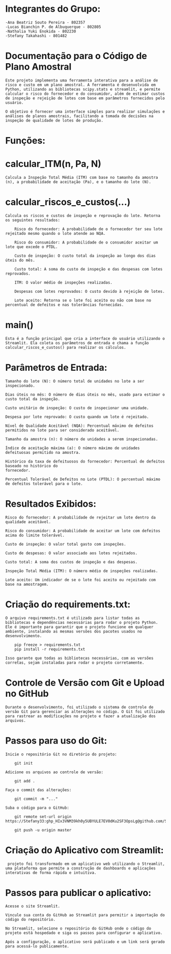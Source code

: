 # Integrantes do Grupo:
    -Ana Beatriz Souto Pereira - 802357
    -Lucas Bianchin P. de Albuquerque - 802805
    -Nathalia Yuki Enokida - 802230
    -Stefany Takahashi - 801482

# Documentação para o Código de Plano Amostral

    Este projeto implementa uma ferramenta interativa para a análise de risco e custo em um plano amostral. A ferramenta é desenvolvida em Python, utilizando as bibliotecas scipy.stats e streamlit, e permite calcular o risco do fornecedor e do consumidor, além de estimar custos de inspeção e rejeição de lotes com base em parâmetros fornecidos pelo usuário.

    O objetivo é fornecer uma interface simples para realizar simulações e análises de planos amostrais, facilitando a tomada de decisões na inspeção de qualidade de lotes de produção.

# Funções:

# calcular_ITM(n, Pa, N)
    
    Calcula a Inspeção Total Média (ITM) com base no tamanho da amostra (n), a probabilidade de aceitação (Pa), e o tamanho do lote (N).

# calcular_riscos_e_custos(...)
    
    Calcula os riscos e custos de inspeção e reprovação do lote. Retorna os seguintes resultados:

        Risco do fornecedor: A probabilidade de o fornecedor ter seu lote rejeitado mesmo quando o lote atende ao NQA.

        Risco do consumidor: A probabilidade de o consumidor aceitar um lote que excede o PTDL.

        Custo de inspeção: O custo total da inspeção ao longo dos dias úteis do mês.

        Custo total: A soma do custo de inspeção e das despesas com lotes reprovados.
        
        ITM: O valor médio de inspeções realizadas.
        
        Despesas com lotes reprovados: O custo devido à rejeição de lotes.
        
        Lote aceito: Retorna se o lote foi aceito ou não com base no percentual de defeitos e nas tolerâncias fornecidas.
        
# main()
    
    Esta é a função principal que cria a interface do usuário utilizando o Streamlit. Ela coleta os parâmetros de entrada e chama a função calcular_riscos_e_custos() para realizar os cálculos.

# Parâmetros de Entrada:
    
    Tamanho do lote (N): O número total de unidades no lote a ser inspecionado.
    
    Dias úteis no mês: O número de dias úteis no mês, usado para estimar o custo total da inspeção.
    
    Custo unitário de inspeção: O custo de inspecionar uma unidade.
    
    Despesa por lote reprovado: O custo quando um lote é rejeitado.
    
    Nível de Qualidade Aceitável (NQA): Percentual máximo de defeitos permitidos no lote para ser considerado aceitável.
    
    Tamanho da amostra (n): O número de unidades a serem inspecionadas.
    
    Índice de aceitação máxima (a): O número máximo de unidades defeituosas permitido na amostra.
    
    Histórico da taxa de defeituosos do fornecedor: Percentual de defeitos baseado no histórico do 
    fornecedor.
    
    Percentual Tolerável de Defeitos no Lote (PTDL): O percentual máximo de defeitos tolerável para o lote.
    
# Resultados Exibidos:

    Risco do fornecedor: A probabilidade de rejeitar um lote dentro da qualidade aceitável.

    Risco do consumidor: A probabilidade de aceitar um lote com defeitos acima do limite tolerável.

    Custo de inspeção: O valor total gasto com inspeções.
    
    Custo de despesas: O valor associado aos lotes rejeitados.
    
    Custo total: A soma dos custos de inspeção e das despesas.
    
    Inspeção Total Média (ITM): O número médio de inspeções realizadas.

    Lote aceito: Um indicador de se o lote foi aceito ou rejeitado com base na amostragem.

# Criação do requirements.txt:

    O arquivo requirements.txt é utilizado para listar todas as bibliotecas e dependências necessárias para rodar o projeto Python. Ele é importante para garantir que o projeto funcione em qualquer ambiente, instalando as mesmas versões dos pacotes usados no desenvolvimento.

        pip freeze > requirements.txt
        pip install -r requirements.txt

    Isso garante que todas as bibliotecas necessárias, com as versões corretas, sejam instaladas para rodar o projeto corretamente.

# Controle de Versão com Git e Upload no GitHub

    Durante o desenvolvimento, foi utilizado o sistema de controle de versão Git para gerenciar as alterações no código. O Git foi utilizado para rastrear as modificações no projeto e fazer a atualização dos arquivos.

# Passos para uso do Git:

    Inicie o repositório Git no diretório do projeto:

        git init

    Adicione os arquivos ao controle de versão:

        git add .

    Faça o commit das alterações:

        git commit -m "..."

    Suba o código para o GitHub:

        git remote set-url origin https://Stefany33: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@github.com/Stefany33/Projeto_Transformer.git

        git push -u origin master

# Criação do Aplicativo com Streamlit:

     projeto foi transformado em um aplicativo web utilizando o Streamlit, uma plataforma que permite a construção de dashboards e aplicações interativas de forma rápida e intuitiva.

# Passos para publicar o aplicativo:
        
    Acesse o site Streamlit.

    Vincule sua conta do GitHub ao Streamlit para permitir a importação do código do repositório.

    No Streamlit, selecione o repositório do GitHub onde o código do projeto está hospedado e siga os passos para configurar o aplicativo.

    Após a configuração, o aplicativo será publicado e um link será gerado para acessá-lo publicamente.

